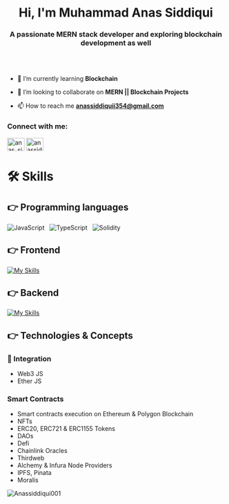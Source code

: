<h1 align="center">Hi, I'm Muhammad Anas Siddiqui</h1>
<h3 align="center">A passionate MERN stack developer and exploring blockchain development as well</h3>
<br></br>

- 🌱 I’m currently learning **Blockchain**

- 👯 I’m looking to collaborate on **MERN || Blockchain Projects**

- 📫 How to reach me **anassiddiquii354@gmail.com**

<h3 align="left">Connect with me:</h3>
<p align="left">
<a href="https://twitter.com/anas_siddiqui01" target="blank"><img align="center" src="https://raw.githubusercontent.com/rahuldkjain/github-profile-readme-generator/master/src/images/icons/Social/twitter.svg" alt="anas_siddiqui01" height="30" width="40" /></a>
<a href="https://linkedin.com/in/anassiddiquii354" target="blank"><img align="center" src="https://raw.githubusercontent.com/rahuldkjain/github-profile-readme-generator/master/src/images/icons/Social/linked-in-alt.svg" alt="anassiddiquii354" height="30" width="40" /></a>
</p>

# 🛠️ Skills

## 👉 Programming languages

![JavaScript](https://img.shields.io/badge/javascript-%23323330.svg?style=for-the-badge&logo=javascript&logoColor=%23F7DF1E) &nbsp; ![TypeScript](https://img.shields.io/badge/typescript-%23007ACC.svg?style=for-the-badge&logo=typescript&logoColor=white) &nbsp; ![Solidity](https://img.shields.io/badge/Solidity-%23007ACC.svg?style=for-the-badge&logo=Solidityt&logoColor=white)



## 👉 Frontend
[![My Skills](https://skillicons.dev/icons?i=react,nextjs,redux,html,css,tailwind,bootstrap&perline=15)](https://skillicons.dev)

## 👉 Backend
[![My Skills](https://skillicons.dev/icons?i=nodejs,express,solidity,graphql,mongodb,mysql&perline=15)](https://skillicons.dev)


 ## 👉 Technologies & Concepts

<h3> 🚀 Integration </h3>
<ul>
  <li>Web3 JS</li>
  <li>Ether JS</li>
</ul>

<h3> Smart Contracts </h3>
<ul>
  <li>Smart contracts execution on Ethereum & Polygon Blockchain </li>
  <li>NFTs</li>
  <li>ERC20, ERC721 & ERC1155 Tokens</li>
  <li>DAOs</li>
  <li>Defi</li>
  <li>Chainlink Oracles</li>  
  <li>Thirdweb</li>  
  <li>Alchemy & Infura Node Providers</li>  
  <li>IPFS, Pinata</li>  
  <li>Moralis</li>  
</ul>
                                     
<p><img align="center" src="https://github-readme-stats.vercel.app/api/top-langs?username=Anassiddiqui001&show_icons=true&locale=en&layout=compact" alt="Anassiddiqui001" /></p>
